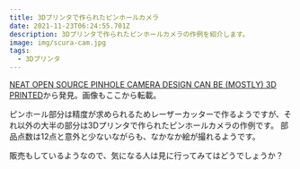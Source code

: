 ```yaml
---
title: 3Dプリンタで作られたピンホールカメラ
date: 2021-11-23T06:24:55.701Z
description: 3Dプリンタで作られたピンホールカメラの作例を紹介します。
image: img/scura-cam.jpg
tags:
  - 3Dプリンタ
---
```

[NEAT OPEN SOURCE PINHOLE CAMERA DESIGN CAN BE (MOSTLY) 3D PRINTED](https://hackaday.com/2020/05/06/neat-open-source-pinhole-camera-design-can-be-mostly-3d-printed/)から発見。画像もここから転載。

ピンホール部分は精度が求められるためレーザーカッターで作るようですが、それ以外の大半の部分は3Dプリンタで作られたピンホールカメラの作例です。
部品点数は12点と意外と少ないながらも、なかなか絵が撮れるようです。

販売もしているようなので、気になる人は見に行ってみてはどうでしょうか？